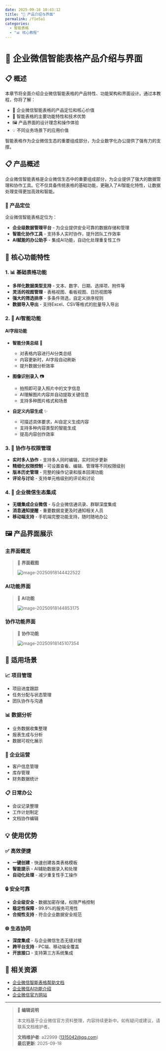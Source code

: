 ```yaml
---
date: 2025-09-18 10:43:12
title: "🎯 产品介绍与界面"
permalink: /f1e5a1
categories:
  - 智能表格
  - "📊 核心教程"
---
```


# 🎯 企业微信智能表格产品介绍与界面

## 📋 概述

本章节将全面介绍企业微信智能表格的产品特性、功能架构和界面设计。通过本教程，你将了解：

- 🎯 企业微信智能表格的产品定位和核心价值
- 🚀 智能表格的主要功能特性和技术优势
- 🖼️ 产品界面的设计理念和操作体验
- 💡 不同业务场景下的应用价值

智能表格作为企业微信生态的重要组成部分，为企业数字化办公提供了强有力的支撑。

## 📋 产品概述

企业微信智能表格是企业微信生态中的重要组成部分，为企业提供了强大的数据管理和协作工具。它不仅具备传统表格的基础功能，更融入了AI智能化特性，让数据处理变得更加高效和智能。

### 🌟 产品定位

企业微信智能表格定位为：

- **企业级数据管理平台** - 为企业提供安全可靠的数据存储和管理
- **智能化协作工具** - 支持多人实时协作，提升团队工作效率
- **AI赋能的办公助手** - 集成AI功能，自动化处理重复性工作

## 🚀 核心功能特性

### 1. 📊 基础表格功能

- **多样化数据类型支持** - 文本、数字、日期、选择项、附件等
- **灵活的视图管理** - 表格视图、看板视图、日历视图等
- **强大的筛选排序** - 多条件筛选，自定义排序规则
- **数据导入导出** - 支持Excel、CSV等格式的批量导入导出

### 2. 🤖 AI智能功能

#### AI字段功能

- **智能分类总结** 📝

  - 对表格内容进行AI分类总结
  - 内容更新时，AI字段自动刷新
  - 提升数据分析效率

- **图像识别录入** 📷

  - 拍照即可录入照片中的文字信息
  - AI理解图片内容并自动提取关键信息
  - 支持多种图片格式和场景

- **自定义内容生成** ✨
  - 可描述具体要求，AI自定义生成内容
  - 支持多种内容类型的智能生成
  - 提高内容创作效率

### 3. 👥 协作与权限管理

- **实时多人协作** - 支持多人同时编辑，实时同步更新
- **精细化权限控制** - 可设置查看、编辑、管理等不同权限级别
- **版本历史管理** - 完整的操作记录和版本回溯功能
- **评论与讨论** - 支持单元格级别的评论和讨论

### 4. 🔗 企业微信生态集成

- **无缝集成企业微信** - 与企业微信通讯录、群聊深度集成
- **消息通知提醒** - 重要数据变更及时通知相关人员
- **移动端支持** - 手机端完整功能支持，随时随地办公

## 🖼️ 产品界面展示

### 主界面概览

> 📸 **界面截图**
>
> ![image-20250918144422522](/imgs/02.smart-tables-sharing/image-20250918144422522.png)

### AI功能界面

> 📸 **AI功能**
>
> ![image-20250918144853175](/imgs/02.smart-tables-sharing/image-20250918144853175.png)

### 协作功能界面

> 📸 **协作功能**
>
> ![image-20250918145107354](/imgs/02.smart-tables-sharing/image-20250918145107354.png)

## 🎯 适用场景

### 📈 项目管理

- 项目进度跟踪
- 任务分配与状态管理
- 团队协作与沟通

### 📊 数据分析

- 业务数据收集整理
- 报表生成与分析
- 数据可视化展示

### 🏢 企业运营

- 客户信息管理
- 库存管理
- 财务数据统计

### 📋 日常办公

- 会议记录整理
- 工作计划制定
- 文档协作编辑

## 💡 使用优势

### ✅ 高效便捷

- **一键创建** - 快速创建各类表格模板
- **智能提示** - AI辅助数据录入和处理
- **自动化处理** - 减少重复性手工操作

### 🔒 安全可靠

- **企业级安全** - 数据加密存储，权限严格控制
- **稳定性保障** - 99.9%的服务可用性
- **合规性支持** - 符合企业数据安全规范

### 🌐 生态协同

- **深度集成** - 与企业微信生态无缝对接
- **跨平台支持** - PC端、移动端全覆盖
- **开放接口** - 支持第三方系统集成

## 🔗 相关资源

- [企业微信智能表格帮助文档](https://open.work.weixin.qq.com/help2/pc/19679)
- [企业微信AI功能介绍](https://work.weixin.qq.com/nl/index/aioffice?category=more)
- [企业微信官方网站](https://work.weixin.qq.com/)

---

> 📝 **编辑说明**
>
> 本文档基于企业微信官方资料整理，内容持续更新中。如有疑问或建议，请联系文档维护者。
>
> **文档维护者**: a22999 (1315042@qq.com)  
> **最后更新**: 2025-09-18
